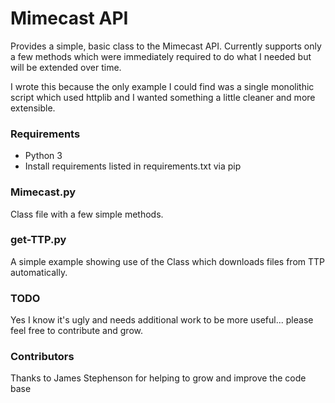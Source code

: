 # Mimecast API

Provides a simple, basic class to the Mimecast API. Currently supports only a few methods which were immediately required to do what I needed but will be extended over time.

I wrote this because the only example I could find was a single monolithic script which used httplib and I wanted something a little cleaner and more extensible.

### Requirements
* Python 3
* Install requirements listed in requirements.txt via pip

### Mimecast.py
Class file with a few simple methods.

### get-TTP.py
A simple example showing use of the Class which downloads files from TTP automatically.

### TODO
Yes I know it's ugly and needs additional work to be more useful... please feel free to contribute and grow.

### Contributors
Thanks to James Stephenson for helping to grow and improve the code base
